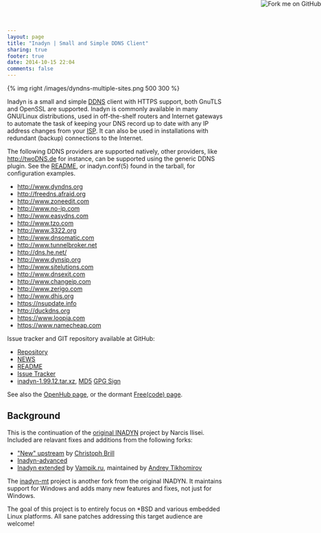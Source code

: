 ```yaml
---
layout: page
title: "Inadyn | Small and Simple DDNS Client"
sharing: true
footer: true
date: 2014-10-15 22:04
comments: false
---
```


<a href="https://github.com/troglobit/inadyn"><img style="position: absolute; top: 0; right: 0; border: none; box-shadow: none;" src="https://camo.githubusercontent.com/365986a132ccd6a44c23a9169022c0b5c890c387/68747470733a2f2f73332e616d617a6f6e6177732e636f6d2f6769746875622f726962626f6e732f666f726b6d655f72696768745f7265645f6161303030302e706e67" alt="Fork me on GitHub" data-canonical-src="https://s3.amazonaws.com/github/ribbons/forkme_right_red_aa0000.png"></a>

{% img right /images/dyndns-multiple-sites.png 500 300 %}

Inadyn is a small and simple
[DDNS](http://en.wikipedia.org/wiki/Dynamic_DNS) client with HTTPS
support, both GnuTLS and OpenSSL are supported.  Inadyn is commonly
available in many GNU/Linux distributions, used in off-the-shelf
routers and Internet gateways to automate the task of keeping your DNS
record up to date with any IP address changes from your
[ISP](http://en.wikipedia.org/wiki/ISP).  It can also be used in
installations with redundant (backup) connections to the Internet.

The following DDNS providers are supported natively, other providers,
like http://twoDNS.de for instance, can be supported using the generic
DDNS plugin.  See the
[README](https://github.com/troglobit/inadyn/blob/master/README.md),
or inadyn.conf(5) found in the tarball, for configuration examples.

* http://www.dyndns.org
* http://freedns.afraid.org
* http://www.zoneedit.com
* http://www.no-ip.com
* http://www.easydns.com
* http://www.tzo.com
* http://www.3322.org
* http://www.dnsomatic.com
* http://www.tunnelbroker.net
* http://dns.he.net/
* http://www.dynsip.org
* http://www.sitelutions.com
* http://www.dnsexit.com
* http://www.changeip.com
* http://www.zerigo.com
* http://www.dhis.org
* https://nsupdate.info
* http://duckdns.org
* https://www.loopia.com
* https://www.namecheap.com

Issue tracker and GIT repository available at GitHub:

* [Repository](http://github.com/troglobit/inadyn)
* [NEWS](https://github.com/troglobit/inadyn/blob/master/NEWS.md)
* [README](https://github.com/troglobit/inadyn/blob/master/README.md)
* [Issue Tracker](http://github.com/troglobit/inadyn/issues)
* [inadyn-1.99.12.tar.xz](ftp://troglobit.com/inadyn/inadyn-1.99.12.tar.xz),
  [MD5](ftp://troglobit.com/inadyn/inadyn-1.99.12.tar.xz.md5)
  [GPG Sign](ftp://troglobit.com/inadyn/inadyn-1.99.12.tar.xz.asc)

See also the [OpenHub page](https://www.openhub.net/p/inadyn/), or the
dormant [Free(code) page](http://freecode.com/projects/inadyn).


Background
----------

This is the continuation of the
[original INADYN](http://www.inatech.eu/inadyn/) project by Narcis
Ilisei.  Included are relavant fixes and additions from the following
forks:

* ["New" upstream](https://sourceforge.net/projects/inadyn/) by
  [Christoph Brill](http://www.egore911.de/)
* [Inadyn-advanced](https://sourceforge.net/projects/inadyn-advanced/)
* [Inadyn extended](https://github.com/vampik/inadyn) by
  [Vampik.ru](http://vampik.ru/), maintained by
  [Andrey Tikhomirov](https://github.com/vampik/inadyn)

The [inadyn-mt](http://sourceforge.net/projects/inadyn-mt/) project is
another fork from the original INADYN.  It maintains support for
Windows and adds many new features and fixes, not just for Windows.

The goal of this project is to entirely focus on *BSD and various
embedded Linux platforms.  All sane patches addressing this target
audience are welcome!


